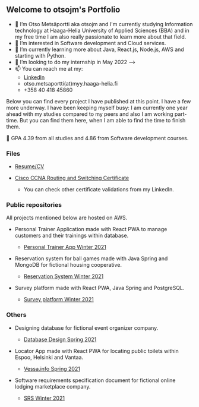 ## Welcome to otsojm's Portfolio

- 👋 I’m Otso Metsäportti aka otsojm and I'm currently studying Information technology at Haaga-Helia University of Applied Sciences (BBA) and 
      in my free time I am also really passionate to learn more about that field.
- 👀 I’m interested in Software development and Cloud services.
- 🌱 I’m currently learning more about Java, React.js, Node.js, AWS and starting with Python.
- 💞️ I’m looking to do my internship in May 2022 -->
- 📫 You can reach me at my:
  - [LinkedIn](https://fi.linkedin.com/in/otso-metsaportti)
  - otso.metsaportti(at)myy.haaga-helia.fi
  - +358 40 418 45860



Below you can find every project I have published at this point. I have a few more underway. I have been keeping myself busy: I am currently one year ahead with my studies compared to my peers and also I am working part-time. But you can find them here, when I am able to find the time to finish them.

🏫 GPA 4.39 from all studies and 4.86 from Software development courses.

### Files

- [Resume/CV](https://otsojm.github.io/otsojm-Portfolio/OtsoMetsaportti-Resume.pdf)

- [Cisco CCNA Routing and Switching Certificate](https://otsojm.github.io/otsojm-Portfolio/OtsoMetsaportti-Cisco-Certificate.pdf)
  - You can check other certificate validations from my LinkedIn.

### Public repositories

All projects mentioned below are hosted on AWS.

- Personal Trainer Application made with React PWA to manage customers and their trainings within database.
  - [Personal Trainer App Winter 2021](https://github.com/otsojm/HH_React_PersonalTrainer)

- Reservation system for ball games made with Java Spring and MongoDB for fictional housing cooperative.
  - [Reservation System Winter 2021](https://github.com/otsojm/HH_JavaSpring_ResSystem)

- Survey platform made with React PWA, Java Spring and PostgreSQL.
  - [Survey platform Winter 2021](https://github.com/otsojm/HH_Surveyplatform_FrontEnd)   

### Others

- Designing database for fictional event organizer company.
  - [Database Design Spring 2021](https://otsojm.github.io/otsojm-Portfolio/DatabaseDesign_Spring2021.pdf)

- Locator App made with React PWA for locating public toilets within Espoo, Helsinki and Vantaa.
  - [Vessa.info Spring 2021](https://vessa.info)

- Software requirements specification document for fictional online lodging marketplace company.
  - [SRS Winter 2021](https://otsojm.github.io/otsojm-Portfolio/SRS_Winter2021.pdf)
